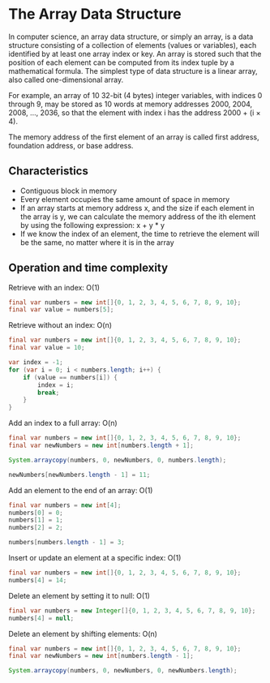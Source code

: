 # The Array Data Structure

In computer science, an array data structure, or simply an array, is a data structure consisting of a collection of 
elements (values or variables), each identified by at least one array index or key. An array is stored such that 
the position of each element can be computed from its index tuple by a mathematical formula. 
The simplest type of data structure is a linear array, also called one-dimensional array.

For example, an array of 10 32-bit (4 bytes) integer variables, with indices 0 through 9, may be stored as 10 words at 
memory addresses 2000, 2004, 2008, …, 2036, so that the element with index i has the address 2000 + (i × 4).

The memory address of the first element of an array is called first address, foundation address, or base address.

## Characteristics

- Contiguous block in memory 
- Every element occupies the same amount of space in memory
- If an array starts at memory address x, and the size if each element in the array is y, we can calculate 
the memory address of the ith element by using the following expression: x + y * y
- If we know the index of an element, the time to retrieve the element will be the same, no matter where it is in 
the array

## Operation and time complexity

Retrieve with an index: O(1)

```java
final var numbers = new int[]{0, 1, 2, 3, 4, 5, 6, 7, 8, 9, 10};
final var value = numbers[5];
```

Retrieve without an index: O(n)

```java
final var numbers = new int[]{0, 1, 2, 3, 4, 5, 6, 7, 8, 9, 10};
final var value = 10;

var index = -1;
for (var i = 0; i < numbers.length; i++) {
    if (value == numbers[i]) {
        index = i;
        break;
    }
}
```

Add an index to a full array: O(n)

```java
final var numbers = new int[]{0, 1, 2, 3, 4, 5, 6, 7, 8, 9, 10};
final var newNumbers = new int[numbers.length + 1];

System.arraycopy(numbers, 0, newNumbers, 0, numbers.length);

newNumbers[newNumbers.length - 1] = 11;
```

Add an element to the end of an array: O(1) 

```java
final var numbers = new int[4];
numbers[0] = 0;
numbers[1] = 1;
numbers[2] = 2;

numbers[numbers.length - 1] = 3;   
```

Insert or update an element at a specific index: O(1) 

```java
final var numbers = new int[]{0, 1, 2, 3, 4, 5, 6, 7, 8, 9, 10};
numbers[4] = 14;
```

Delete an element by setting it to null: O(1)
 
 ```java
final var numbers = new Integer[]{0, 1, 2, 3, 4, 5, 6, 7, 8, 9, 10};
numbers[4] = null;
 ```
 
Delete an element by shifting elements: O(n) 

```java
final var numbers = new int[]{0, 1, 2, 3, 4, 5, 6, 7, 8, 9, 10};
final var newNumbers = new int[numbers.length - 1];

System.arraycopy(numbers, 0, newNumbers, 0, newNumbers.length);
```